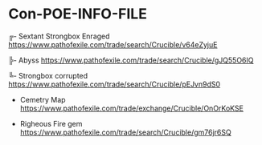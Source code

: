 # Con-POE-INFO-FILE

╔- Sextant Strongbox Enraged
https://www.pathofexile.com/trade/search/Crucible/v64eZyjuE

╠- Abyss
https://www.pathofexile.com/trade/search/Crucible/gJQ55O6IQ

╚- Strongbox corrupted
https://www.pathofexile.com/trade/search/Crucible/pEJvn9dS0

- Cemetry Map
https://www.pathofexile.com/trade/exchange/Crucible/OnOrKoKSE

- Righeous Fire gem
https://www.pathofexile.com/trade/search/Crucible/gm76jr6SQ
